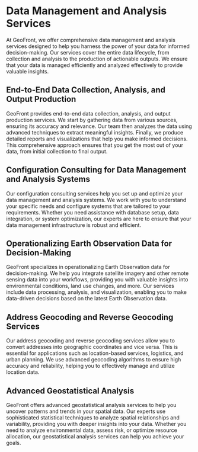 # Data Management and Analysis Services

At GeoFront, we offer comprehensive data management and analysis services designed to help you harness the power of your data for informed decision-making. Our services cover the entire data lifecycle, from collection and analysis to the production of actionable outputs. We ensure that your data is managed efficiently and analyzed effectively to provide valuable insights.

## End-to-End Data Collection, Analysis, and Output Production

GeoFront provides end-to-end data collection, analysis, and output production services. We start by gathering data from various sources, ensuring its accuracy and relevance. Our team then analyzes the data using advanced techniques to extract meaningful insights. Finally, we produce detailed reports and visualizations that help you make informed decisions. This comprehensive approach ensures that you get the most out of your data, from initial collection to final output.

## Configuration Consulting for Data Management and Analysis Systems

Our configuration consulting services help you set up and optimize your data management and analysis systems. We work with you to understand your specific needs and configure systems that are tailored to your requirements. Whether you need assistance with database setup, data integration, or system optimization, our experts are here to ensure that your data management infrastructure is robust and efficient.

## Operationalizing Earth Observation Data for Decision-Making

GeoFront specializes in operationalizing Earth Observation data for decision-making. We help you integrate satellite imagery and other remote sensing data into your workflows, providing you with valuable insights into environmental conditions, land use changes, and more. Our services include data processing, analysis, and visualization, enabling you to make data-driven decisions based on the latest Earth Observation data.

## Address Geocoding and Reverse Geocoding Services

Our address geocoding and reverse geocoding services allow you to convert addresses into geographic coordinates and vice versa. This is essential for applications such as location-based services, logistics, and urban planning. We use advanced geocoding algorithms to ensure high accuracy and reliability, helping you to effectively manage and utilize location data.

## Advanced Geostatistical Analysis

GeoFront offers advanced geostatistical analysis services to help you uncover patterns and trends in your spatial data. Our experts use sophisticated statistical techniques to analyze spatial relationships and variability, providing you with deeper insights into your data. Whether you need to analyze environmental data, assess risk, or optimize resource allocation, our geostatistical analysis services can help you achieve your goals.
